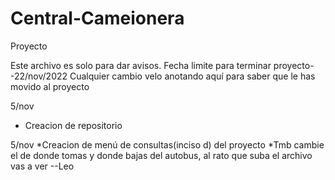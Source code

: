 # Central-Cameionera
Proyecto


Este archivo es solo para dar avisos.
Fecha limite para terminar proyecto--22/nov/2022
Cualquier cambio velo anotando aquí para saber que le has movido al proyecto

5/nov
* Creacion de repositorio

5/nov
*Creacion de menú de consultas(inciso d) del proyecto
*Tmb cambie el de donde tomas y donde bajas del autobus, al rato que suba el archivo vas a ver
--Leo
